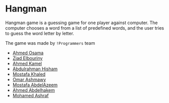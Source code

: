 # Hangman

Hangman game is a guessing game for one player against computer. The computer chooses a word from a list of predefined words, and the user tries to guess the word letter by letter.

The game was made by `!Programmers` team
- [Ahmed Osama](https://github.com/ahmedosama07) 
- [Ziad Elbouriny](https://github.com/ziadelbouriny)
- [Ahmed Kamel](https://github.com/ozi171)
- [Abdulrahman Hisham](https://github.com/abdelrahman1503)
- [Mostafa Khaled](https://github.com/mostafax20)
- [Omar Ashmawy](https://github.com/omarashmawy11)
- [Mostafa AbdelAzeem](https://github.com/MostafaMohamedAbelAzeem)
- [Ahmed Abdelhakem](https://github.com/ahmedabdelhakim13)
- [Mohamed Ashraf](https://github.com/mohamedashraf18)
    
